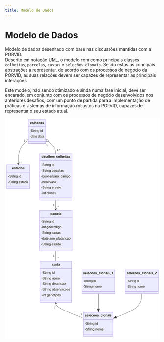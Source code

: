 ```yaml
---
title: Modelo de Dados
---
```


# Modelo de Dados

Modelo de dados desenhado com base nas discussões mantidas com a PORVID.  
Descrito em notação [UML](https://pt.wikipedia.org/wiki/UML), o modelo com como principais classes `colheitas`, `parcelas`, `castas` e `seleções clonais`. Sendo estas as principais abstrações a representar, de acordo com os processos de negócio da PORVID, as suas relações devem ser capazes de representar as principais interações.

Este modelo, não sendo otimizado e ainda numa fase inicial, deve ser encarado, em conjunto com os processos de negócio desenvolvidos nos anteriores desafios, com um ponto de partida para a implementação de práticas e sistemas de informação robustos na PORVID, capazes de representar o seu estado atual.

![Modelo de Dados](../img/modeloDados.png)
